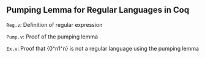 ## Pumping Lemma for Regular Languages in Coq

`Reg.v`: Definition of regular expression

`Pump.v`: Proof of the pumping lemma

`Ex.v`: Proof that {0^n1^n} is not a regular language using the pumping lemma